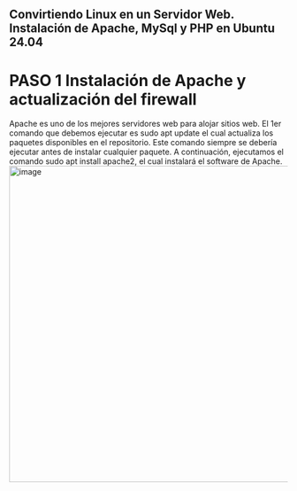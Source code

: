 ## Convirtiendo Linux en un Servidor Web. Instalación de Apache, MySql y PHP en Ubuntu 24.04
# PASO 1 Instalación de Apache y actualización del firewall
Apache es uno de los mejores servidores web para alojar sitios web.
El 1er comando que debemos ejecutar es sudo apt update el cual actualiza los paquetes disponibles en el repositorio. Este comando siempre se debería ejecutar antes de instalar cualquier paquete.
A continuación, ejecutamos el comando sudo apt install apache2, el cual instalará el software de Apache.
<img width="940" height="571" alt="image" src="https://github.com/user-attachments/assets/d20b7a50-b2b6-4ab9-81bc-98c5db1ca125" />


